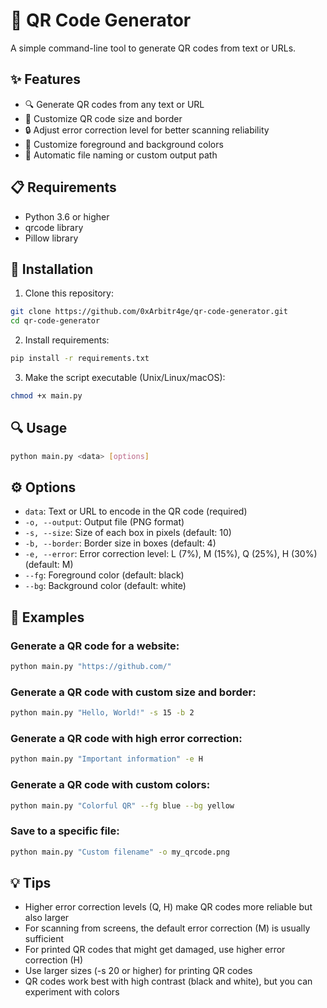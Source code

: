 # 📱 QR Code Generator

A simple command-line tool to generate QR codes from text or URLs.

## ✨ Features

- 🔍 Generate QR codes from any text or URL
- 🔧 Customize QR code size and border
- 🔒 Adjust error correction level for better scanning reliability
- 🎨 Customize foreground and background colors
- 💾 Automatic file naming or custom output path

## 📋 Requirements

- Python 3.6 or higher
- qrcode library
- Pillow library

## 🚀 Installation

1. Clone this repository:
```bash
git clone https://github.com/0xArbitr4ge/qr-code-generator.git
cd qr-code-generator
```

2. Install requirements:
```bash
pip install -r requirements.txt
```

3. Make the script executable (Unix/Linux/macOS):
```bash
chmod +x main.py
```

## 🔍 Usage

```bash
python main.py <data> [options]
```

## ⚙️ Options

- `data`: Text or URL to encode in the QR code (required)
- `-o, --output`: Output file (PNG format)
- `-s, --size`: Size of each box in pixels (default: 10)
- `-b, --border`: Border size in boxes (default: 4)
- `-e, --error`: Error correction level: L (7%), M (15%), Q (25%), H (30%) (default: M)
- `--fg`: Foreground color (default: black)
- `--bg`: Background color (default: white)

## 📝 Examples

### Generate a QR code for a website:
```bash
python main.py "https://github.com/"
```

### Generate a QR code with custom size and border:
  ```bash
  python main.py "Hello, World!" -s 15 -b 2
  ```
  
### Generate a QR code with high error correction:
  ```bash
  python main.py "Important information" -e H
  ```
  
### Generate a QR code with custom colors:
  ```bash
  python main.py "Colorful QR" --fg blue --bg yellow
  ```
  
### Save to a specific file:
  ```bash
  python main.py "Custom filename" -o my_qrcode.png
  ```
  
  ## 💡 Tips

- Higher error correction levels (Q, H) make QR codes more reliable but also larger
- For scanning from screens, the default error correction (M) is usually sufficient
- For printed QR codes that might get damaged, use higher error correction (H)
- Use larger sizes (-s 20 or higher) for printing QR codes
- QR codes work best with high contrast (black and white), but you can experiment with colors